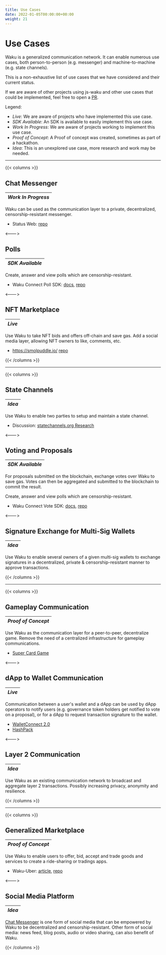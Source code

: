 ```yaml
---
title: Use Cases
date: 2022-01-05T00:00:00+00:00
weight: 21
---
```


# Use Cases

Waku is a generalized communication network.
It can enable numerous use cases, both person-to-person (e.g. messenger) and machine-to-machine (e.g. state channels).

This is a non-exhaustive list of use cases that we have considered and their current status.

If we are aware of other projects using js-waku and other use cases that could be implemented,
feel free to open a [PR](https://github.com/waku-org/js.waku.guide).

Legend:

- _Live_: We are aware of projects who have implemented this use case.
- _SDK Available_: An SDK is available to easily implement this use case.
- _Work In Progress_: We are aware of projects working to implement this use case.
- _Proof of Concept_: A Proof of concept was created, sometimes as part of a hackathon.
- _Idea_: This is an unexplored use case, more research and work may be needed.

---

{{< columns >}}

## Chat Messenger

| _Work In Progress_ |
| ------------------ |

Waku can be used as the communication layer to a private, decentralized, censorship-resistant messenger.

- Status Web: [repo](https://github.com/status-im/status-web)

<--->

## Polls

| _SDK Available_ |
| --------------- |

Create, answer and view polls which are censorship-resistant.

- Waku Connect Poll SDK:
  [docs](/docs/guides/vote_poll_sdk/#wakuconnect-poll-sdk),
  [repo](https://github.com/status-im/wakuconnect-vote-poll-sdk)

<--->

## NFT Marketplace

| _Live_ |
| ------ |

Use Waku to take NFT bids and offers off-chain and save gas.
Add a social media layer, allowing NFT owners to like, comments, etc.

- https://smolpuddle.io/ [repo](https://github.com/Agusx1211/smolpuddle-web)

{{< /columns >}}

---

{{< columns >}}

## State Channels

| _Idea_ |
| ------ |

Use Waku to enable two parties to setup and maintain a state channel.

- Discussion: [statechannels.org Research](https://research.statechannels.org/t/using-waku-as-communication-layer/172)

<--->

## Voting and Proposals

| _SDK Available_ |
| --------------- |

For proposals submitted on the blockchain,
exchange votes over Waku to save gas.
Votes can then be aggregated and submitted to the blockchain to commit the result.

Create, answer and view polls which are censorship-resistant.

- Waku Connect Vote SDK:
  [docs](/docs/guides/vote_poll_sdk/#wakuconnect-vote-sdk),
  [repo](https://github.com/status-im/wakuconnect-vote-poll-sdk)

<--->

## Signature Exchange for Multi-Sig Wallets

| _Idea_ |
| ------ |

Use Waku to enable several owners of a given multi-sig wallets to exchange signatures in a decentralized,
private & censorship-resistant manner to approve transactions.

{{< /columns >}}

---

{{< columns >}}

## Gameplay Communication

| _Proof of Concept_ |
| ------------------ |

Use Waku as the communication layer for a peer-to-peer, decentralize game.
Remove the need of a centralized infrastructure for gameplay communications.

- [Super Card Game](https://github.com/fjij/ethonline-2021)

<--->

## dApp to Wallet Communication

| _Live_ |
| ------ |

Communication between a user's wallet and a dApp can be used by dApp operators to notify users
(e.g. governance token holders get notified to vote on a proposal),
or for a dApp to request transaction signature to the wallet.

- [WalletConnect 2.0](https://walletconnect.com/)
- [HashPack](https://www.hashpack.app/hashconnect)

<--->

## Layer 2 Communication

| _Idea_ |
| ------ |

Use Waku as an existing communication network to broadcast and aggregate layer 2 transactions.
Possibly increasing privacy, anonymity and resilience.

{{< /columns >}}

---

{{< columns >}}

## Generalized Marketplace

| _Proof of Concept_ |
| ------------------ |

Use Waku to enable users to offer, bid, accept and trade goods and services
to create a ride-sharing or tradings apps.

- Waku-Uber:
  [article](https://hackernoon.com/decentralized-uber-heres-how-i-built-it-with-statusim-waku-and-vuejs),
  [repo](https://github.com/TheBojda/waku-uber)

<--->

## Social Media Platform

| _Idea_ |
| ------ |

[Chat Messenger](#chat-messenger) is one form of social media that can be empowered by Waku to be decentralized
and censorship-resistant.
Other form of social media: news feed, blog posts, audio or video sharing, can also benefit of Waku.

{{< /columns >}}
